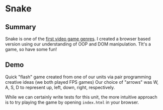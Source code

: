 # Snake

## Summary

Snake is one of the [first video game genres](https://en.wikipedia.org/wiki/Snake_(video_game_genre)). I created a browser based version using our understanding of OOP and DOM manipulation. TIt's a game, so have some fun!

## Demo

Quick "flash" game created from one of our units via pair programming creative ideas (we both played FPS games)
Our choice of "arrows" was W, A, S, D to represent up, left, down, right, respectively.

While we can certainly write tests for this unit, the more intuitive approach is to try playing the game by opening `index.html` in your browser.
